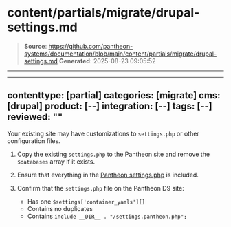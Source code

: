 # content/partials/migrate/drupal-settings.md

> **Source**: https://github.com/pantheon-systems/documentation/blob/main/content/partials/migrate/drupal-settings.md
> **Generated**: 2025-08-23 09:05:52

---

---
contenttype: [partial]
categories: [migrate]
cms: [drupal]
product: [--]
integration: [--]
tags: [--]
reviewed: ""
---

Your existing site may have customizations to `settings.php` or other configuration files.

1. Copy the existing `settings.php` to the Pantheon site and remove the `$databases` array if it exists.

1. Ensure that everything in the [Pantheon settings.php](https://github.com/pantheon-upstreams/drupal-composer-managed/blob/master/web/sites/default/settings.php) is included.

1. Confirm that the `settings.php` file on the Pantheon D9 site:

   - Has one `$settings['container_yamls'][]`
   - Contains no duplicates
   - Contains `include __DIR__ . "/settings.pantheon.php";`
